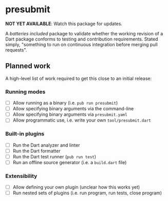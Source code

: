 # presubmit

**NOT YET AVAILABLE**: Watch this package for updates.

A _batteries included_ package to validate whether the working revision of a
Dart package conforms to testing and contribution requirements. Stated simply,
"something to run on continuous integration before merging pull requests".

## Planned work

A high-level list of work required to get this close to an initial release:

### Running modes

- [ ] Allow running as a binary (i.e. `pub run presubmit`)
- [ ] Allow specifying binary arguments via the command-line
- [ ] Allow specifying binary arguments via `presubmit.yaml`
- [ ] Allow programmatic use, i.e. write your own `tool/presubmit.dart`

### Built-in plugins

- [ ] Run the Dart analyzer and linter
- [ ] Run the Dart formatter
- [ ] Run the Dart test runner (`pub run test`)
- [ ] Run an offline source generator (i.e. a `build.dart` file)

### Extensibility

- [ ] Allow defining your own plugin (unclear how this works yet)
- [ ] Run nested sets of plugins (i.e. run program, run tests, close program)
